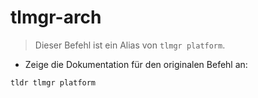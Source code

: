 # tlmgr-arch

> Dieser Befehl ist ein Alias von `tlmgr platform`.

- Zeige die Dokumentation für den originalen Befehl an:

`tldr tlmgr platform`

